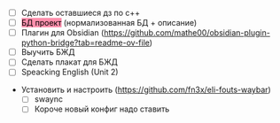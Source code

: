 
- [ ] Сделать оставшиеся дз по c++
- [ ] <mark style="background: #FF5582A6;">БД проект</mark> (нормализованная БД + описание)
- [ ] Плагин для Obsidian (https://github.com/mathe00/obsidian-plugin-python-bridge?tab=readme-ov-file)
- [ ] Выучить БЖД 
- [ ] Сделать плакат для БЖД
- [ ] Speacking English (Unit 2)

- Установить и настроить (https://github.com/fn3x/eli-fouts-waybar)
    - [ ] swaync
    - [ ] Короче новый конфиг надо ставить